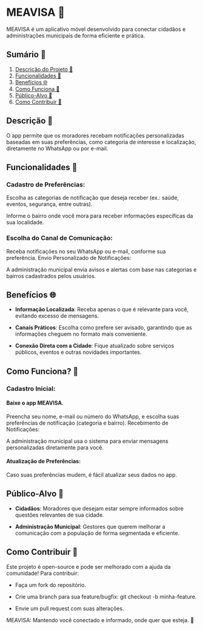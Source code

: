 # **MEAVISA** 📲

MEAVISA é um aplicativo móvel desenvolvido para conectar cidadãos e administrações municipais de forma eficiente e prática.

## **Sumário** 📗

1. [Descrição do Projeto 📃](#descrição-)
2. [Funcionalidades 🌟](#funcionalidades-)
3. [Benefícios 🌐](#benefícios-)
4. [Como Funciona 🚀](#como-funciona-)
5. [Público-Alvo 🎯](#público-alvo-)
6. [Como Contribuir 🤝](#como-contribuir-)

## **Descrição** 📃

O app permite que os moradores recebam notificações personalizadas baseadas em suas preferências, como categoria de interesse e localização, diretamente no WhatsApp ou por e-mail.

## **Funcionalidades** 🌟

### Cadastro de Preferências:

Escolha as categorias de notificação que deseja receber (ex.: saúde, eventos, segurança, entre outras).

Informe o bairro onde você mora para receber informações específicas da sua localidade.

### Escolha do Canal de Comunicação:

Receba notificações no seu WhatsApp ou e-mail, conforme sua preferência.
Envio Personalizado de Notificações:

A administração municipal envia avisos e alertas com base nas categorias e bairros cadastrados pelos usuários.

## **Benefícios** 🌐

- **Informação Localizada**: Receba apenas o que é relevante para você, evitando excesso de mensagens.

- **Canais Práticos**: Escolha como prefere ser avisado, garantindo que as informações cheguem no formato mais conveniente.

- **Conexão Direta com a Cidade**: Fique atualizado sobre serviços públicos, eventos e outras novidades importantes.

## **Como Funciona**? 🚀

### Cadastro Inicial:

#### Baixe o app MEAVISA.

Preencha seu nome, e-mail ou número do WhatsApp, e escolha suas preferências de notificação (categoria e bairro).
Recebimento de Notificações:

A administração municipal usa o sistema para enviar mensagens personalizadas diretamente para você.

#### Atualização de Preferências:

Caso suas preferências mudem, é fácil atualizar seus dados no app.

## **Público-Alvo** 🎯

- **Cidadãos**: Moradores que desejam estar sempre informados sobre questões relevantes de sua cidade.

- **Administração Municipal**: Gestores que querem melhorar a comunicação com a população de forma segmentada e eficiente.

## Como Contribuir 🤝

Este projeto é open-source e pode ser melhorado com a ajuda da comunidade! Para contribuir:

- Faça um fork do repositório.

- Crie uma branch para sua feature/bugfix: git checkout -b minha-feature.

- Envie um pull request com suas alterações.

MEAVISA: Mantendo você conectado e informado, onde quer que esteja. 💬

